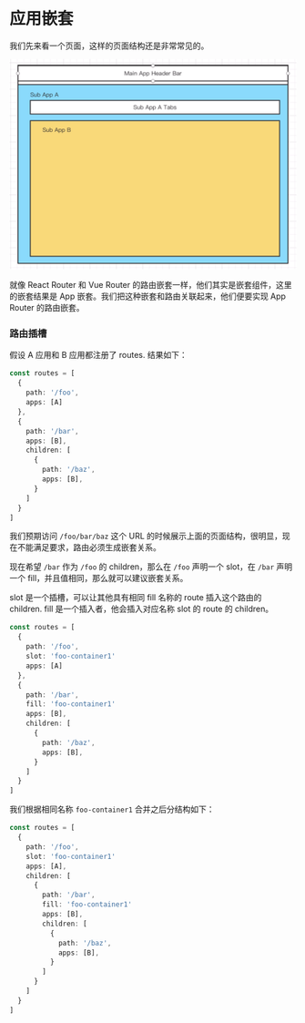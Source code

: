 # 应用嵌套

我们先来看一个页面，这样的页面结构还是非常常见的。

![image](../../assets/nested-apps.png)

就像 React Router 和 Vue Router 的路由嵌套一样，他们其实是嵌套组件，这里的嵌套结果是 App 嵌套。我们把这种嵌套和路由关联起来，他们便要实现 App Router 的路由嵌套。

### 路由插槽

假设 A 应用和 B 应用都注册了 routes. 结果如下：

```ts
const routes = [
  {
    path: '/foo',
    apps: [A]
  },
  {
    path: '/bar',
    apps: [B],
    children: [
      {
        path: '/baz',
        apps: [B],
      }
    ]
  }
]
```

我们预期访问 `/foo/bar/baz` 这个 URL 的时候展示上面的页面结构，很明显，现在不能满足要求，路由必须生成嵌套关系。

现在希望 `/bar` 作为 `/foo` 的 children，那么在 `/foo` 声明一个 slot，在 `/bar` 声明一个 fill，并且值相同，那么就可以建议嵌套关系。

slot 是一个插槽，可以让其他具有相同 fill 名称的 route 插入这个路由的 children. 
fill 是一个插入者，他会插入对应名称 slot 的 route 的 children。

```ts
const routes = [
  {
    path: '/foo',
    slot: 'foo-container1'
    apps: [A]
  },
  {
    path: '/bar',
    fill: 'foo-container1'
    apps: [B],
    children: [
      {
        path: '/baz',
        apps: [B],
      }
    ]
  }
]
```

我们根据相同名称 `foo-container1` 合并之后分结构如下：

```ts
const routes = [
  {
    path: '/foo',
    slot: 'foo-container1'
    apps: [A],
    children: [
      {
        path: '/bar',
        fill: 'foo-container1'
        apps: [B],
        children: [
          {
            path: '/baz',
            apps: [B],
          }
        ]
      }
    ]
  }
]
```
